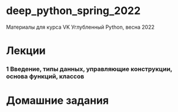 # deep_python_spring_2022
Материалы для курса VK Углубленный Python, весна 2022


# Лекции
### 1 Введение, типы данных, управляющие конструкции, основа функций, классов


# Домашние задания
